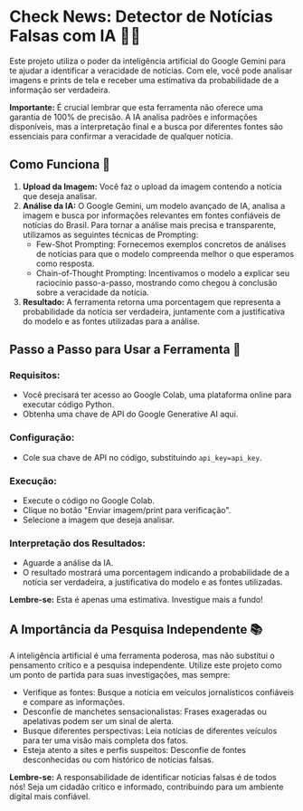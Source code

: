 # Check News: Detector de Notícias Falsas com IA 🕵️‍♀️

Este projeto utiliza o poder da inteligência artificial do Google Gemini para te ajudar a identificar a veracidade de notícias. Com ele, você pode analisar imagens e prints de tela e receber uma estimativa da probabilidade de a informação ser verdadeira.

**Importante:** É crucial lembrar que esta ferramenta não oferece uma garantia de 100% de precisão. A IA analisa padrões e informações disponíveis, mas a interpretação final e a busca por diferentes fontes são essenciais para confirmar a veracidade de qualquer notícia.

## Como Funciona 🤔

1. **Upload da Imagem:** Você faz o upload da imagem contendo a notícia que deseja analisar.
2. **Análise da IA:** O Google Gemini, um modelo avançado de IA, analisa a imagem e busca por informações relevantes em fontes confiáveis de notícias do Brasil. Para tornar a análise mais precisa e transparente, utilizamos as seguintes técnicas de Prompting:
    - Few-Shot Prompting: Fornecemos exemplos concretos de análises de notícias para que o modelo compreenda melhor o que esperamos como resposta.
    - Chain-of-Thought Prompting: Incentivamos o modelo a explicar seu raciocínio passo-a-passo, mostrando como chegou à conclusão sobre a veracidade da notícia.
3. **Resultado:** A ferramenta retorna uma porcentagem que representa a probabilidade da notícia ser verdadeira, juntamente com a justificativa do modelo e as fontes utilizadas para a análise.

## Passo a Passo para Usar a Ferramenta 👣

### Requisitos:

- Você precisará ter acesso ao Google Colab, uma plataforma online para executar código Python.
- Obtenha uma chave de API do Google Generative AI aqui.

### Configuração:

- Cole sua chave de API no código, substituindo `api_key=api_key`.

### Execução:

- Execute o código no Google Colab.
- Clique no botão "Enviar imagem/print para verificação".
- Selecione a imagem que deseja analisar.

### Interpretação dos Resultados:

- Aguarde a análise da IA.
- O resultado mostrará uma porcentagem indicando a probabilidade de a notícia ser verdadeira, a justificativa do modelo e as fontes utilizadas.

**Lembre-se:** Esta é apenas uma estimativa. Investigue mais a fundo!

## A Importância da Pesquisa Independente 📚

A inteligência artificial é uma ferramenta poderosa, mas não substitui o pensamento crítico e a pesquisa independente. Utilize este projeto como um ponto de partida para suas investigações, mas sempre:

- Verifique as fontes: Busque a notícia em veículos jornalísticos confiáveis e compare as informações.
- Desconfie de manchetes sensacionalistas: Frases exageradas ou apelativas podem ser um sinal de alerta.
- Busque diferentes perspectivas: Leia notícias de diferentes veículos para ter uma visão mais completa dos fatos.
- Esteja atento a sites e perfis suspeitos: Desconfie de fontes desconhecidas ou com histórico de notícias falsas.

**Lembre-se:** A responsabilidade de identificar notícias falsas é de todos nós! Seja um cidadão crítico e informado, contribuindo para um ambiente digital mais confiável.

